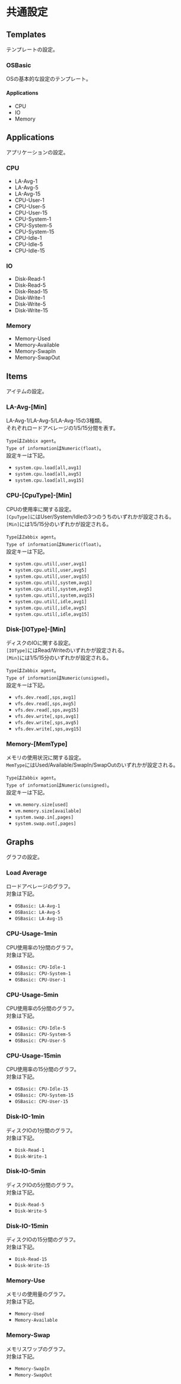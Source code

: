 # 共通設定

## Templates
テンプレートの設定。

### OSBasic
OSの基本的な設定のテンプレート。

#### Applications
- CPU
- IO
- Memory

## Applications
アプリケーションの設定。

### CPU
- LA-Avg-1
- LA-Avg-5
- LA-Avg-15
- CPU-User-1
- CPU-User-5
- CPU-User-15
- CPU-System-1
- CPU-System-5
- CPU-System-15
- CPU-Idle-1
- CPU-Idle-5
- CPU-Idle-15

### IO
- Disk-Read-1
- Disk-Read-5
- Disk-Read-15
- Disk-Write-1
- Disk-Write-5
- Disk-Write-15

### Memory
- Memory-Used
- Memory-Available
- Memory-SwapIn
- Memory-SwapOut

## Items
アイテムの設定。

### LA-Avg-[Min]
LA-Avg-1/LA-Avg-5/LA-Avg-15の3種類。  
それぞれロードアベレージの1/5/15分間を表す。  

`Type`は`Zabbix agent`。  
`Type of information`は`Numeric(float)`。  
設定キーは下記。
- `system.cpu.load[all,avg1]`
- `system.cpu.load[all,avg5]`
- `system.cpu.load[all,avg15]`

### CPU-[CpuType]-[Min]
CPUの使用率に関する設定。  
`[CpuType]`にはUser/System/Idleの3つのうちのいずれかが設定される。  
`[Min]`には1/5/15分のいずれかが設定される。

`Type`は`Zabbix agent`。  
`Type of information`は`Numeric(float)`。  
設定キーは下記。
- `system.cpu.util[,user,avg1]`
- `system.cpu.util[,user,avg5]`
- `system.cpu.util[,user,avg15]`
- `system.cpu.util[,system,avg1]`
- `system.cpu.util[,system,avg5]`
- `system.cpu.util[,system,avg15]`
- `system.cpu.util[,idle,avg1]`
- `system.cpu.util[,idle,avg5]`
- `system.cpu.util[,idle,avg15]`

### Disk-[IOType]-[Min]
ディスクのIOに関する設定。  
`[IOType]`にはRead/Writeのいずれかが設定される。  
`[Min]`には1/5/15分のいずれかが設定される。

`Type`は`Zabbix agent`。  
`Type of information`は`Numeric(unsigned)`。  
設定キーは下記。
- `vfs.dev.read[,sps,avg1]`
- `vfs.dev.read[,sps,avg5]`
- `vfs.dev.read[,sps,avg15]`
- `vfs.dev.write[,sps,avg1]`
- `vfs.dev.write[,sps,avg5]`
- `vfs.dev.write[,sps,avg15]`

### Memory-[MemType]
メモリの使用状況に関する設定。  
`MemType`にはUsed/Available/SwapIn/SwapOutのいずれかが設定される。  

`Type`は`Zabbix agent`。  
`Type of information`は`Numeric(unsigned)`。  
設定キーは下記。
- `vm.memory.size[used]`
- `vm.memory.size[available]`
- `system.swap.in[,pages]`
- `system.swap.out[,pages]`

## Graphs
グラフの設定。

### Load Average
ロードアベレージのグラフ。  
対象は下記。

- `OSBasic: LA-Avg-1`
- `OSBasic: LA-Avg-5`
- `OSBasic: LA-Avg-15`

### CPU-Usage-1min
CPU使用率の1分間のグラフ。  
対象は下記。

- `OSBasic: CPU-Idle-1`
- `OSBasic: CPU-System-1`
- `OSBasic: CPU-User-1`

### CPU-Usage-5min
CPU使用率の5分間のグラフ。  
対象は下記。

- `OSBasic: CPU-Idle-5`
- `OSBasic: CPU-System-5`
- `OSBasic: CPU-User-5`

### CPU-Usage-15min
CPU使用率の15分間のグラフ。  
対象は下記。

- `OSBasic: CPU-Idle-15`
- `OSBasic: CPU-System-15`
- `OSBasic: CPU-User-15`

### Disk-IO-1min
ディスクIOの1分間のグラフ。  
対象は下記。  

- `Disk-Read-1`
- `Disk-Write-1`

### Disk-IO-5min
ディスクIOの5分間のグラフ。  
対象は下記。  

- `Disk-Read-5`
- `Disk-Write-5`

### Disk-IO-15min
ディスクIOの15分間のグラフ。  
対象は下記。  

- `Disk-Read-15`
- `Disk-Write-15`

### Memory-Use
メモリの使用量のグラフ。  
対象は下記。

- `Memory-Used`
- `Memory-Available`

### Memory-Swap
メモリスワップのグラフ。  
対象は下記。

- `Memory-SwapIn`
- `Memory-SwapOut`
